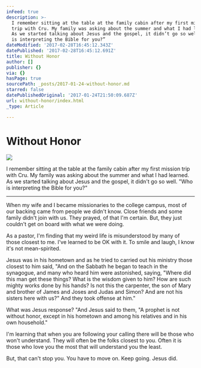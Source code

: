 ```yaml
---
inFeed: true
description: >-
  I remember sitting at the table at the family cabin after my first mission
  trip with Cru. My family was asking about the summer and what I had learned.
  As we started talking about Jesus and the gospel, it didn’t go so well. “Who
  is interpreting the Bible for you?”
dateModified: '2017-02-28T16:45:12.343Z'
datePublished: '2017-02-28T16:45:12.691Z'
title: Without Honor
author: []
publisher: {}
via: {}
hasPage: true
sourcePath: _posts/2017-01-24-without-honor.md
starred: false
datePublishedOriginal: '2017-01-24T21:50:09.687Z'
url: without-honor/index.html
_type: Article

---
```

# Without Honor
![](https://the-grid-user-content.s3-us-west-2.amazonaws.com/740683fa-862c-4346-9bf5-1ecdf6d085f6.jpg)

I remember sitting at the table at the family cabin after my first mission trip with Cru. My family was asking about the summer and what I had learned. As we started talking about Jesus and the gospel, it didn't go so well. "Who is interpreting the Bible for you?"

---

When my wife and I became missionaries to the college campus, most of our backing came from people we didn't know. Close friends and some family didn't join with us. They prayed, of that I'm certain. But, they just couldn't get on board with what we were doing.

As a pastor, I'm finding that my weird life is misunderstood by many of those closest to me. I've learned to be OK with it. To smile and laugh, I know it's not mean-spirited.

Jesus was in his hometown and as he tried to carried out his ministry those closest to him said, "And on the Sabbath he began to teach in the synagogue, and many who heard him were astonished, saying, "Where did this man get these things? What is the wisdom given to him? How are such mighty works done by his hands? Is not this the carpenter, the son of Mary and brother of James and Joses and Judas and Simon? And are not his sisters here with us?" And they took offense at him."

What was Jesus response? "And Jesus said to them, "A prophet is not without honor, except in his hometown and among his relatives and in his own household."

I'm learning that when you are following your calling there will be those who won't understand. They will often be the folks closest to you. Often it is those who love you the most that will understand you the least.

But, that can't stop you. You have to move on. Keep going. Jesus did.